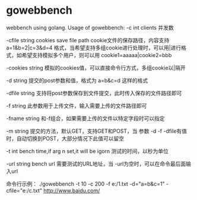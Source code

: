 # gowebbench
webbench using golang.
Usage of gowebbench:
  -c int
        clients 并发数
	
  -cfile string
        cookies save file path
	cookie文件的保存路径，内容支持 a=1&b=2|c=3&d=4 格式，当希望支持多组cookie进行处理时，可以用|进行格式，如希望支持模拟多个用户，则可以用
cookie1=aaaaa|cookie2=bbb

  -cookies string
        模拟的cookies值，可以直接命令行方式，多组cookie以|隔开
	
  -d string
        提交的post参数和值，格式为 a=b&c=d 这样的格式
	
  -dfile string
        支持将post参数保存到文件提交，此时传入保存的文件路径即可
	
  -f string
        此参数用于上传文件，输入需要上传的文件路径即可
	
  -fname string
        和-f组合，如果需要上传的文件以特定字段时可以指定
	
  -m string
        提交的方法，默认GET，支持GET和POST，当 参数 -d -f -dfile有值时，自动切换到POST，大部分情况下此值可以留空
	
  -t int
        bench time,if arg n set,it will be igorn
	测试的时间，以秒为单位
	
  -url string
        bench url 需要测试的URL地址，当 -url为空时，可以在命令最后面输入url
	

命令行示例：
./gowebbench -t 10 -c 200 -f e:/1.txt -d="a=b&c=1" -cfile="e:/c.txt" http://www.baidu.com/
